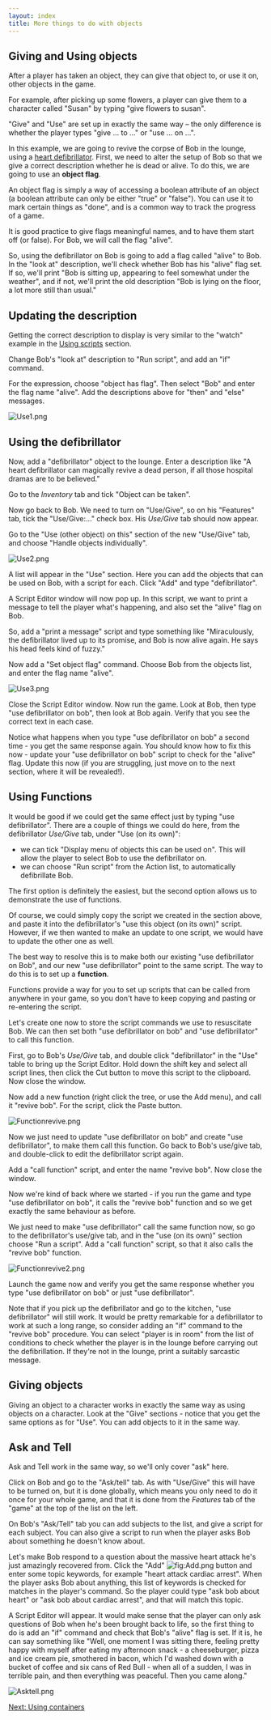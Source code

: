 ```yaml
---
layout: index
title: More things to do with objects
---
```


Giving and Using objects
------------------------

After a player has taken an object, they can give that object to, or use it on, other objects in the game.

For example, after picking up some flowers, a player can give them to a character called "Susan" by typing "give flowers to susan".

"Give" and "Use" are set up in exactly the same way – the only difference is whether the player types "give ... to ..." or "use ... on ...".

In this example, we are going to revive the corpse of Bob in the lounge, using a [heart defibrillator](http://en.wikipedia.org/wiki/Defibrillation). First, we need to alter the setup of Bob so that we give a correct description whether he is dead or alive. To do this, we are going to use an **object flag**.

An object flag is simply a way of accessing a boolean attribute of an object (a boolean attribute can only be either "true" or "false"). You can use it to mark certain things as "done", and is a common way to track the progress of a game.

It is good practice to give flags meaningful names, and to have them start off (or false). For Bob, we will call the flag "alive".

So, using the defibrillator on Bob is going to add a flag called "alive" to Bob. In the "look at" description, we'll check whether Bob has his "alive" flag set. If so, we'll print "Bob is sitting up, appearing to feel somewhat under the weather", and if not, we'll print the old description "Bob is lying on the floor, a lot more still than usual."

Updating the description
------------------------

Getting the correct description to display is very similar to the "watch" example in the [Using scripts](using_scripts.html) section.

Change Bob's "look at" description to "Run script", and add an "if" command.

For the expression, choose "object has flag". Then select "Bob" and enter the flag name "alive". Add the descriptions above for "then" and "else" messages.

![](../images/Use1.png "Use1.png")

Using the defibrillator
-----------------------

Now, add a "defibrillator" object to the lounge. Enter a description like "A heart defibrillator can magically revive a dead person, if all those hospital dramas are to be believed."

Go to the _Inventory_ tab and tick "Object can be taken".

Now go back to Bob. We need to turn on "Use/Give", so on his "Features" tab, tick the "Use/Give:..." check box. His _Use/Give_ tab should now appear.

Go to the "Use (other object) on this" section of the new "Use/Give" tab, and choose "Handle objects individually".

![](../images/Use2.png "Use2.png")

A list will appear in the "Use" section. Here you can add the objects that can be used on Bob, with a script for each. Click "Add" and type "defibrillator".

A Script Editor window will now pop up. In this script, we want to print a message to tell the player what's happening, and also set the "alive" flag on Bob.

So, add a "print a message" script and type something like "Miraculously, the defibrillator lived up to its promise, and Bob is now alive again. He says his head feels kind of fuzzy."

Now add a "Set object flag" command. Choose Bob from the objects list, and enter the flag name "alive".

![](../images/Use3.png "Use3.png")

Close the Script Editor window. Now run the game. Look at Bob, then type "use defibrillator on bob", then look at Bob again. Verify that you see the correct text in each case.

Notice what happens when you type "use defibrillator on bob" a second time - you get the same response again. You should know how to fix this now - update your "use defibrillator on bob" script to check for the "alive" flag. Update this now (if you are struggling, just move on to the next section, where it will be revealed!).

Using Functions
---------------

It would be good if we could get the same effect just by typing "use defibrillator". There are a couple of things we could do here, from the defibrillator _Use/Give_ tab, under "Use (on its own)":

-   we can tick "Display menu of objects this can be used on". This will allow the player to select Bob to use the defibrillator on.
-   we can choose "Run script" from the Action list, to automatically defibrillate Bob.

The first option is definitely the easiest, but the second option allows us to demonstrate the use of functions.

Of course, we could simply copy the script we created in the section above, and paste it into the defibrillator's "use this object (on its own)" script. However, if we then wanted to make an update to one script, we would have to update the other one as well.

The best way to resolve this is to make both our existing "use defibrillator on Bob", and our new "use defibrillator" point to the same script. The way to do this is to set up a **function**.

Functions provide a way for you to set up scripts that can be called from anywhere in your game, so you don't have to keep copying and pasting or re-entering the script.

Let's create one now to store the script commands we use to resuscitate Bob. We can then set both "use defibrillator on bob" and "use defibrillator" to call this function.

First, go to Bob's _Use/Give_ tab, and double click "defibrillator" in the "Use" table to bring up the Script Editor. Hold down the shift key and select all script lines, then click the Cut button to move this script to the clipboard. Now close the window.

Now add a new function (right click the tree, or use the Add menu), and call it "revive bob". For the script, click the Paste button.

![](../images/Functionrevive.png "Functionrevive.png")

Now we just need to update "use defibrillator on bob" and create "use defibrillator", to make them call this function. Go back to Bob's use/give tab, and double-click to edit the defibrillator script again.

Add a "call function" script, and enter the name "revive bob". Now close the window.

Now we're kind of back where we started - if you run the game and type "use defibrillator on bob", it calls the "revive bob" function and so we get exactly the same behaviour as before.

We just need to make "use defibrillator" call the same function now, so go to the defibrillator's use/give tab, and in the "use (on its own)" section choose "Run a script". Add a "call function" script, so that it also calls the "revive bob" function.

![](../images/Functionrevive2.png "Functionrevive2.png")

Launch the game now and verify you get the same response whether you type "use defibrillator on bob" or just "use defibrillator".

Note that if you pick up the defibrillator and go to the kitchen, "use defibrillator" will still work. It would be pretty remarkable for a defibrillator to work at such a long range, so consider adding an "if" command to the "revive bob" procedure. You can select "player is in room" from the list of conditions to check whether the player is in the lounge before carrying out the defibrillation. If they're not in the lounge, print a suitably sarcastic message.

Giving objects
--------------

Giving an object to a character works in exactly the same way as using objects on a character. Look at the "Give" sections - notice that you get the same options as for "Use". You can add objects to it in the same way.

Ask and Tell
------------

Ask and Tell work in the same way, so we'll only cover "ask" here.

Click on Bob and go to the "Ask/tell" tab. As with "Use/Give" this will have to be turned on, but it is done globally, which means you only need to do it once for your whole game, and that it is done from the _Features_ tab of the "game" at the top of the list on the left.

On Bob's "Ask/Tell" tab you can add subjects to the list, and give a script for each subject. You can also give a script to run when the player asks Bob about something he doesn't know about.

Let's make Bob respond to a question about the massive heart attack he's just amazingly recovered from. Click the "Add" ![](../images/Add.png "fig:Add.png") button and enter some topic keywords, for example "heart attack cardiac arrest". When the player asks Bob about anything, this list of keywords is checked for matches in the player's command. So the player could type "ask bob about heart" or "ask bob about cardiac arrest", and that will match this topic.

A Script Editor will appear. It would make sense that the player can only ask questions of Bob when he's been brought back to life, so the first thing to do is add an "if" command and check that Bob's "alive" flag is set. If it is, he can say something like "Well, one moment I was sitting there, feeling pretty happy with myself after eating my afternoon snack - a cheeseburger, pizza and ice cream pie, smothered in bacon, which I'd washed down with a bucket of coffee and six cans of Red Bull - when all of a sudden, I was in terrible pain, and then everything was peaceful. Then you came along."

![](../images/Asktell.png "Asktell.png")

[Next: Using containers](using_containers.html)
